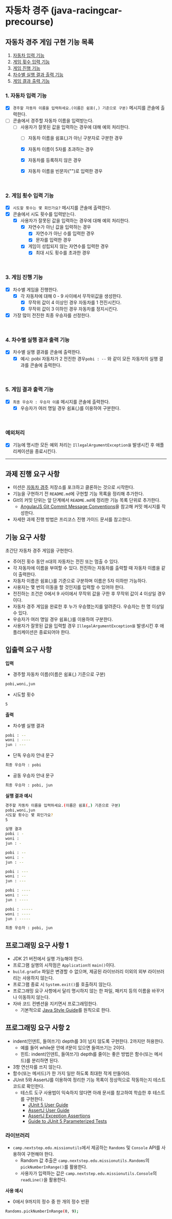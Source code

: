 # 자동차 경주 (java-racingcar-precourse)

## 자동차 경주 게임 구현 기능 목록
1. [자동차 입력 기능](#1-자동차-입력-기능)
2. [게임 횟수 입력 기능](#2-게임-횟수-입력-기능)
3. [게임 진행 기능](#3-게임-진행-기능)
4. [차수별 실행 결과 출력 기능](#4-차수별-실행-결과-출력-기능)
5. [게임 결과 출력 기능](#5-게임-결과-출력-기능)

### 1. 자동차 입력 기능
- [x] `경주할 자동차 이름을 입력하세요.(이름은 쉼표(,) 기준으로 구분)` 메시지를 콘솔에 출력한다.
- [ ] 콘솔에서 경주할 자동차 이름을 입력받는다.
    - [ ] 사용자가 잘못된 값을 입력하는 경우에 대해 예외 처리한다.
        - [ ] 자동차 이름을 쉼표(,)가 아닌 구분자로 구분한 경우
        - [x] 자동차 이름이 5자를 초과하는 경우
        - [x] 자동차를 등록하지 않은 경우
        - [x] 자동차 이름을 빈문자("")로 입력한 경우


<br/>

### 2. 게임 횟수 입력 기능
- [x] `시도할 횟수는 몇 회인가요?` 메시지를 콘솔에 출력한다.
- [x] 콘솔에서 시도 횟수를 입력받는다.
    - [x] 사용자가 잘못된 값을 입력하는 경우에 대해 예외 처리한다.
        - [x] 자연수가 아닌 값을 입력하는 경우
            - [x] 자연수가 아닌 수를 입력한 경우
            - [x] 문자를 입력한 경우
        - [x] 게임이 성립되지 않는 자연수를 입력한 경우
            - [x] 최대 시도 횟수를 초과한 경우

<br/>

### 3. 게임 진행 기능
- [x] 차수별 게임을 진행한다.
    - [x] 각 자동차에 대해 0 - 9 사이에서 무작위값을 생성한다.
        - [x] 무작위 값이 4 이상인 경우 자동차를 1 전진시킨다.
        - [x] 무작위 값이 3 이하인 경우 자동차를 정지시킨다.
- [x] 가장 많이 전진한 최종 우승자를 선정한다.

<br/>

### 4. 차수별 실행 결과 출력 기능
- [x] 차수별 실행 결과를 콘솔에 출력한다.
    - [x] 예시: pobi 자동차가 2 전진한 경우`pobi : --` 와 같이 모든 자동차의 실행 결과를 콘솔에 출력한다.

<br/>

### 5. 게임 결과 출력 기능
- [x] `최종 우승자 : 우승자 이름`  메시지를 콘솔에 출력한다.
    - [x] 우승자가 여러 명일 경우 쉼표(,)를 이용하여 구분한다.

<br/>

### 예외처리
- [x] 기능에 명시한 모든 예외 처리는  `IllegalArgumentException을` 발생시킨 후 애플리케이션을 종료시킨다.

---

## 과제 진행 요구 사항

- 미션은 [자동차 경주](https://github.com/woowacourse-precourse/java-racingcar-7) 저장소를 포크하고 클론하는 것으로 시작한다.
- 기능을 구현하기 전 `README.md`에 구현할 기능 목록을 정리해 추가한다.
- Git의 커밋 단위는 앞 단계에서 `README.md`에 정리한 기능 목록 단위로 추가한다.
    - [AngularJS Git Commit Message Conventions](https://gist.github.com/stephenparish/9941e89d80e2bc58a153)을 참고해 커밋 메시지를 작성한다.
- 자세한 과제 진행 방법은 프리코스 진행 가이드 문서를 참고한다.

## 기능 요구 사항
초간단 자동차 경주 게임을 구현한다.

- 주어진 횟수 동안 n대의 자동차는 전진 또는 멈출 수 있다.
- 각 자동차에 이름을 부여할 수 있다. 전진하는 자동차를 출력할 때 자동차 이름을 같이 출력한다.
- 자동차 이름은 쉼표(,)를 기준으로 구분하며 이름은 5자 이하만 가능하다.
- 사용자는 몇 번의 이동을 할 것인지를 입력할 수 있어야 한다.
- 전진하는 조건은 0에서 9 사이에서 무작위 값을 구한 후 무작위 값이 4 이상일 경우이다.
- 자동차 경주 게임을 완료한 후 누가 우승했는지를 알려준다. 우승자는 한 명 이상일 수 있다.
- 우승자가 여러 명일 경우 쉼표(,)를 이용하여 구분한다.
- 사용자가 잘못된 값을 입력할 경우 `IllegalArgumentException을` 발생시킨 후 애플리케이션은 종료되어야 한다.

## 입출력 요구 사항
**입력**
- 경주할 자동차 이름(이름은 쉼표(,) 기준으로 구분)
```bash
pobi,woni,jun
```

- 시도할 횟수
```bash
5
```

**출력**
- 차수별 실행 결과
```bash
pobi : --
woni : ----
jun : ---
```
- 단독 우승자 안내 문구
```bash
최종 우승자 : pobi
```
- 공동 우승자 안내 문구
```bash
최종 우승자 : pobi, jun
```

**실행 결과 예시**
```bash
경주할 자동차 이름을 입력하세요.(이름은 쉼표(,) 기준으로 구분)
pobi,woni,jun
시도할 횟수는 몇 회인가요?
5

실행 결과
pobi : -
woni :
jun : -

pobi : --
woni : -
jun : --

pobi : ---
woni : --
jun : ---

pobi : ----
woni : ---
jun : ----

pobi : -----
woni : ----
jun : -----

최종 우승자 : pobi, jun
```

## 프로그래밍 요구 사항 1
- JDK 21 버전에서 실행 가능해야 한다.
- 프로그램 실행의 시작점은 `Application의` `main()`이다.
- `build.gradle` 파일은 변경할 수 없으며, 제공된 라이브러리 이외의 외부 라이브러리는 사용하지 않는다.
- 프로그램 종료 시 `System.exit()`를 호출하지 않는다.
- 프로그래밍 요구 사항에서 달리 명시하지 않는 한 파일, 패키지 등의 이름을 바꾸거나 이동하지 않는다.
- 자바 코드 컨벤션을 지키면서 프로그래밍한다.
    - 기본적으로 [Java Style Guide](https://github.com/woowacourse/woowacourse-docs/tree/main/styleguide/java)를 원칙으로 한다.

## 프로그래밍 요구 사항 2
- indent(인덴트, 들여쓰기) depth를 3이 넘지 않도록 구현한다. 2까지만 허용한다.
    - 예를 들어 while문 안에 if문이 있으면 들여쓰기는 2이다.
    - 힌트: indent(인덴트, 들여쓰기) depth를 줄이는 좋은 방법은 함수(또는 메서드)를 분리하면 된다.
- 3항 연산자를 쓰지 않는다.
- 함수(또는 메서드)가 한 가지 일만 하도록 최대한 작게 만들어라.
- JUnit 5와 AssertJ를 이용하여 정리한 기능 목록이 정상적으로 작동하는지 테스트 코드로 확인한다.
    - 테스트 도구 사용법이 익숙하지 않다면 아래 문서를 참고하여 학습한 후 테스트를 구현한다.
        - [JUnit 5 User Guide](https://junit.org/junit5/docs/current/user-guide/)
        - [AssertJ User Guide](https://assertj.github.io/doc/)
        - [AssertJ Exception Assertions](https://www.baeldung.com/assertj-exception-assertion)
        - [Guide to JUnit 5 Parameterized Tests](https://www.baeldung.com/parameterized-tests-junit-5)

### 라이브러리
- `camp.nextstep.edu.missionutils`에서 제공하는 `Randoms` 및 `Console` API를 사용하여 구현해야 한다.
    - Random 값 추출은 `camp.nextstep.edu.missionutils.Randoms`의 `pickNumberInRange()`를 활용한다.
    - 사용자가 입력하는 값은 `camp.nextstep.edu.missionutils.Console`의 `readLine()`을 활용한다.

**사용 예시**
- 0에서 9까지의 정수 중 한 개의 정수 반환
```bash
Randoms.pickNumberInRange(0, 9);
```


